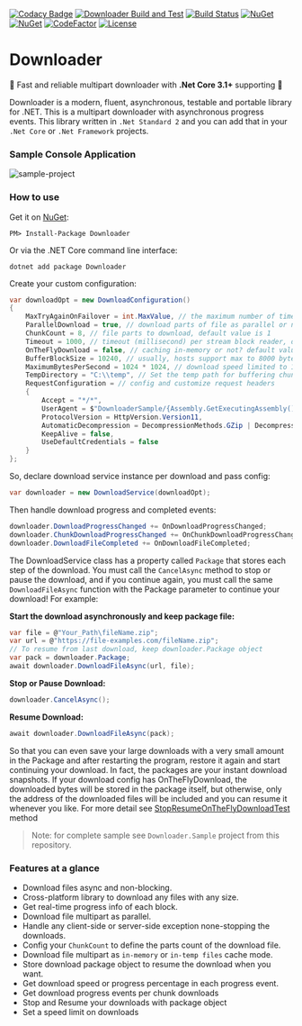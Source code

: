 [![Codacy Badge](https://api.codacy.com/project/badge/Grade/aa77095a38f84d98877434c2d73d288c)](https://app.codacy.com/gh/bezzad/Downloader?utm_source=github.com&utm_medium=referral&utm_content=bezzad/Downloader&utm_campaign=Badge_Grade_Settings)
﻿[![Downloader Build and Test](https://github.com/bezzad/Downloader/workflows/Downloader%20Build%20and%20Test/badge.svg)](https://github.com/bezzad/Downloader/actions?query=workflow%3A%22Downloader+Build+and+Test%22)
[![Build Status](https://ci.appveyor.com/api/projects/status/github/bezzad/downloader?branch=master&svg=true)](https://ci.appveyor.com/project/bezzad/downloader) 
[![NuGet](https://img.shields.io/nuget/dt/downloader.svg)](https://www.nuget.org/packages/downloader) 
[![NuGet](https://img.shields.io/nuget/vpre/downloader.svg)](https://www.nuget.org/packages/downloader)
[![CodeFactor](https://www.codefactor.io/repository/github/bezzad/downloader/badge/master)](https://www.codefactor.io/repository/github/bezzad/downloader/overview/master)
[![License](https://img.shields.io/github/license/bezzad/downloader.svg)](https://github.com/bezzad/downloader/blob/master/LICENSE)

# Downloader

:rocket: Fast and reliable multipart downloader with **.Net Core 3.1+** supporting :rocket:

Downloader is a modern, fluent, asynchronous, testable and portable library for .NET. This is a multipart downloader with asynchronous progress events.
This library written in `.Net Standard 2` and you can add that in your `.Net Core` or `.Net Framework` projects.

### Sample Console Application
![sample-project](https://github.com/bezzad/Downloader/raw/master/sample.png)

### How to use

Get it on [NuGet](https://www.nuget.org/packages/Downloader):

    PM> Install-Package Downloader

Or via the .NET Core command line interface:

    dotnet add package Downloader

Create your custom configuration:
```csharp
var downloadOpt = new DownloadConfiguration()
{
    MaxTryAgainOnFailover = int.MaxValue, // the maximum number of times to fail.
    ParallelDownload = true, // download parts of file as parallel or notm default value is false
    ChunkCount = 8, // file parts to download, default value is 1
    Timeout = 1000, // timeout (millisecond) per stream block reader, default values is 1000
    OnTheFlyDownload = false, // caching in-memory or not? default values is true
    BufferBlockSize = 10240, // usually, hosts support max to 8000 bytes, default values is 8000
    MaximumBytesPerSecond = 1024 * 1024, // download speed limited to 1MB/s, default values is zero or unlimited
    TempDirectory = "C:\\temp", // Set the temp path for buffering chunk files, the default path is Path.GetTempPath().
    RequestConfiguration = // config and customize request headers
    {
        Accept = "*/*",
        UserAgent = $"DownloaderSample/{Assembly.GetExecutingAssembly().GetName().Version.ToString(3)}",
        ProtocolVersion = HttpVersion.Version11,
        AutomaticDecompression = DecompressionMethods.GZip | DecompressionMethods.Deflate,
        KeepAlive = false,
        UseDefaultCredentials = false
    }
};
```

So, declare download service instance per download and pass config:
```csharp
var downloader = new DownloadService(downloadOpt);
```

Then handle download progress and completed events:
```csharp
downloader.DownloadProgressChanged += OnDownloadProgressChanged;
downloader.ChunkDownloadProgressChanged += OnChunkDownloadProgressChanged;
downloader.DownloadFileCompleted += OnDownloadFileCompleted;    
```

The ‍DownloadService class has a property called `Package` that stores each step of the download. You must call the `CancelAsync` method to stop or pause the download, and if you continue again, you must call the same `DownloadFileAsync` function with the Package parameter to continue your download! 
For example:

__Start the download asynchronously and keep package file:__
```csharp
var file = @"Your_Path\fileName.zip";
var url = @"https://file-examples.com/fileName.zip";
// To resume from last download, keep downloader.Package object
var pack = downloader.Package; 
await downloader.DownloadFileAsync(url, file);
```

__Stop or Pause Download:__
```csharp
downloader.CancelAsync(); 
```

__Resume Download:__
```csharp
await downloader.DownloadFileAsync(pack); 
```

So that you can even save your large downloads with a very small amount in the Package and after restarting the program, restore it again and start continuing your download. In fact, the packages are your instant download snapshots. If your download config has OnTheFlyDownload, the downloaded bytes ​​will be stored in the package itself, but otherwise, only the address of the downloaded files will be included and you can resume it whenever you like. 
For more detail see [StopResumeOnTheFlyDownloadTest](https://github.com/bezzad/Downloader/blob/master/src/Downloader.Test/DownloadTest.cs#L88) method


> Note: for complete sample see `Downloader.Sample` project from this repository.


### Features at a glance

- Download files async and non-blocking.
- Cross-platform library to download any files with any size.
- Get real-time progress info of each block.
- Download file multipart as parallel.
- Handle any client-side or server-side exception none-stopping the downloads.
- Config your `ChunkCount` to define the parts count of the download file.
- Download file multipart as `in-memory` or `in-temp files` cache mode.
- Store download package object to resume the download when you want.
- Get download speed or progress percentage in each progress event.
- Get download progress events per chunk downloads
- Stop and Resume your downloads with package object
- Set a speed limit on downloads
